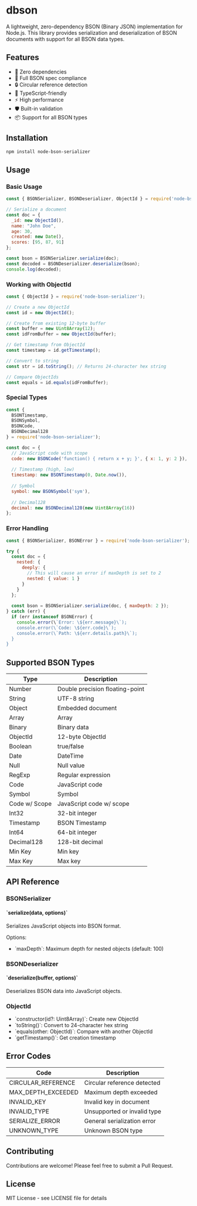 # dbson
A lightweight, zero-dependency BSON (Binary JSON) implementation for Node.js. This library provides serialization and deserialization of BSON documents with support for all BSON data types.

## Features

- 🚀 Zero dependencies
- 💪 Full BSON spec compliance
- 🔒 Circular reference detection
- 🎯 TypeScript-friendly
- ⚡ High performance
- 🛡️ Built-in validation
- 📦 Support for all BSON types

## Installation

```bash
npm install node-bson-serializer
```

## Usage

### Basic Usage

```javascript
const { BSONSerializer, BSONDeserializer, ObjectId } = require('node-bson-serializer');

// Serialize a document
const doc = {
  _id: new ObjectId(),
  name: "John Doe",
  age: 30,
  created: new Date(),
  scores: [95, 87, 91]
};

const bson = BSONSerializer.serialize(doc);
const decoded = BSONDeserializer.deserialize(bson);
console.log(decoded);
```

### Working with ObjectId

```javascript
const { ObjectId } = require('node-bson-serializer');

// Create a new ObjectId
const id = new ObjectId();

// Create from existing 12-byte buffer
const buffer = new Uint8Array(12);
const idFromBuffer = new ObjectId(buffer);

// Get timestamp from ObjectId
const timestamp = id.getTimestamp();

// Convert to string
const str = id.toString(); // Returns 24-character hex string

// Compare ObjectIds
const equals = id.equals(idFromBuffer);
```

### Special Types

```javascript
const {
  BSONTimestamp,
  BSONSymbol,
  BSONCode,
  BSONDecimal128
} = require('node-bson-serializer');

const doc = {
  // JavaScript code with scope
  code: new BSONCode('function() { return x + y; }', { x: 1, y: 2 }),
  
  // Timestamp (high, low)
  timestamp: new BSONTimestamp(0, Date.now()),
  
  // Symbol
  symbol: new BSONSymbol('sym'),
  
  // Decimal128
  decimal: new BSONDecimal128(new Uint8Array(16))
};
```

### Error Handling

```javascript
const { BSONSerializer, BSONError } = require('node-bson-serializer');

try {
  const doc = {
    nested: {
      deeply: {
        // This will cause an error if maxDepth is set to 2
        nested: { value: 1 }
      }
    }
  };
  
  const bson = BSONSerializer.serialize(doc, { maxDepth: 2 });
} catch (err) {
  if (err instanceof BSONError) {
    console.error(\`Error: \${err.message}\`);
    console.error(\`Code: \${err.code}\`);
    console.error(\`Path: \${err.details.path}\`);
  }
}
```

## Supported BSON Types

| Type | Description |
|------|-------------|
| Number | Double precision floating-point |
| String | UTF-8 string |
| Object | Embedded document |
| Array | Array |
| Binary | Binary data |
| ObjectId | 12-byte ObjectId |
| Boolean | true/false |
| Date | DateTime |
| Null | Null value |
| RegExp | Regular expression |
| Code | JavaScript code |
| Symbol | Symbol |
| Code w/ Scope | JavaScript code w/ scope |
| Int32 | 32-bit integer |
| Timestamp | BSON Timestamp |
| Int64 | 64-bit integer |
| Decimal128 | 128-bit decimal |
| Min Key | Min key |
| Max Key | Max key |

## API Reference

### BSONSerializer

#### \`serialize(data, options)\`

Serializes JavaScript objects into BSON format.

Options:
- \`maxDepth\`: Maximum depth for nested objects (default: 100)

### BSONDeserializer

#### \`deserialize(buffer, options)\`

Deserializes BSON data into JavaScript objects.

### ObjectId

- \`constructor(id?: Uint8Array)\`: Create new ObjectId
- \`toString()\`: Convert to 24-character hex string
- \`equals(other: ObjectId)\`: Compare with another ObjectId
- \`getTimestamp()\`: Get creation timestamp

## Error Codes

| Code | Description |
|------|-------------|
| CIRCULAR_REFERENCE | Circular reference detected |
| MAX_DEPTH_EXCEEDED | Maximum depth exceeded |
| INVALID_KEY | Invalid key in document |
| INVALID_TYPE | Unsupported or invalid type |
| SERIALIZE_ERROR | General serialization error |
| UNKNOWN_TYPE | Unknown BSON type |

## Contributing

Contributions are welcome! Please feel free to submit a Pull Request.

## License

MIT License - see LICENSE file for details
